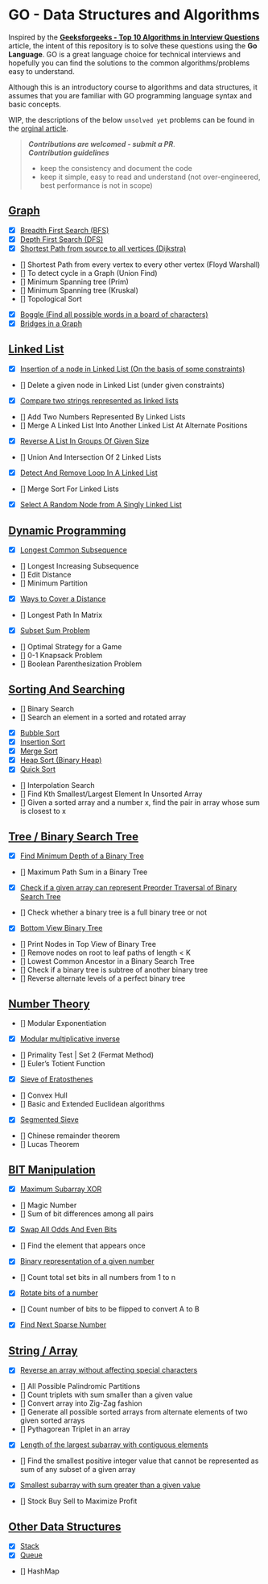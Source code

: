 # GO - Data Structures and Algorithms

Inspired by the **[Geeksforgeeks - Top 10 Algorithms in Interview Questions](https://www.geeksforgeeks.org/top-10-algorithms-in-interview-questions/amp/)** article, the intent of this repository is to solve these questions using the **Go Language**.  GO is a great language choice for technical interviews and hopefully you can find the solutions to the common algorithms/problems easy to understand. 

Although this is an introductory course to algorithms and data structures, it assumes that you are familiar with GO programming language syntax and basic concepts. 

WIP, the descriptions of the below `unsolved yet` problems can be found in the [orginal article](https://www.geeksforgeeks.org/top-10-algorithms-in-interview-questions/amp/).  

> ***Contributions are welcomed - submit a PR***.  
> ***Contribution guidelines***
> * keep the consistency and document the code
> * keep it simple, easy to read and understand (not over-engineered, best performance is not in scope)

## [Graph](https://github.com/danrusei/algorithms_with_Go/tree/main/graph)

- [x] [Breadth First Search (BFS)](https://github.com/danrusei/algorithms_with_Go/tree/main/graph/traverse_bfs)
- [x] [Depth First Search (DFS)](https://github.com/danrusei/algorithms_with_Go/tree/main/graph/traverse_dfs)
- [x] [Shortest Path from source to all vertices (Dijkstra)](https://github.com/danrusei/algorithms_with_Go/tree/main/graph/dijkstra)
- [] Shortest Path from every vertex to every other vertex (Floyd Warshall)
- [] To detect cycle in a Graph (Union Find)
- [] Minimum Spanning tree (Prim)
- [] Minimum Spanning tree (Kruskal)
- [] Topological Sort
- [x] [Boggle (Find all possible words in a board of characters)](https://github.com/danrusei/algorithms_with_Go/tree/main/graph/boggle)
- [x] [Bridges in a Graph](https://github.com/danrusei/algorithms_with_Go/tree/main/graph/bridges)

## [Linked List](https://github.com/danrusei/algorithms_with_Go/tree/main/linkedlist)

- [x] [Insertion of a node in Linked List (On the basis of some constraints)](https://github.com/danrusei/algorithms_with_Go/tree/main/linkedlist/insert_node)
- [] Delete a given node in Linked List (under given constraints)
- [x] [Compare two strings represented as linked lists](https://github.com/danrusei/algorithms_with_Go/tree/main/linkedlist/compare_strings)
- [] Add Two Numbers Represented By Linked Lists
- [] Merge A Linked List Into Another Linked List At Alternate Positions
- [x] [Reverse A List In Groups Of Given Size](https://github.com/danrusei/algorithms_with_Go/tree/main/linkedlist/reverse_by_groups)
- [] Union And Intersection Of 2 Linked Lists
- [x] [Detect And Remove Loop In A Linked List](https://github.com/danrusei/algorithms_with_Go/tree/main/linkedlist/remove_loop)
- [] Merge Sort For Linked Lists
- [x] [Select A Random Node from A Singly Linked List](https://github.com/danrusei/algorithms_with_Go/tree/main/linkedlist/random_node)

## [Dynamic Programming](https://github.com/danrusei/algorithms_with_Go/tree/main/dynamic)

- [x] [Longest Common Subsequence](https://github.com/danrusei/algorithms_with_Go/tree/main/dynamic/longest_common_subsequence)
- [] Longest Increasing Subsequence
- [] Edit Distance
- [] Minimum Partition
- [x] [Ways to Cover a Distance](https://github.com/danrusei/algorithms_with_Go/tree/main/dynamic/cover_distance)
- [] Longest Path In Matrix
- [x] [Subset Sum Problem](https://github.com/danrusei/algorithms_with_Go/tree/main/dynamic/subset_sum)
- [] Optimal Strategy for a Game
- [] 0-1 Knapsack Problem
- [] Boolean Parenthesization Problem

## [Sorting And Searching](https://github.com/danrusei/algorithms_with_Go/tree/main/sorting)

- [] Binary Search
- [] Search an element in a sorted and rotated array
- [x] [Bubble Sort](https://github.com/danrusei/algorithms_with_Go/tree/main/sorting/bubble_sort)
- [x] [Insertion Sort](https://github.com/danrusei/algorithms_with_Go/tree/main/sorting/insertion_sort)
- [x] [Merge Sort](https://github.com/danrusei/algorithms_with_Go/tree/main/sorting/merge_sort)
- [x] [Heap Sort (Binary Heap)](https://github.com/danrusei/algorithms_with_Go/tree/main/sorting/heap_sort)
- [x] [Quick Sort](https://github.com/danrusei/algorithms_with_Go/tree/main/sorting/quick_sort)
- [] Interpolation Search
- [] Find Kth Smallest/Largest Element In Unsorted Array
- [] Given a sorted array and a number x, find the pair in array whose sum is closest to x

## [Tree / Binary Search Tree](https://github.com/danrusei/algorithms_with_Go/tree/main/binary_tree)

- [x] [Find Minimum Depth of a Binary Tree](https://github.com/danrusei/algorithms_with_Go/tree/main/binary_tree/minimum_depth)
- [] Maximum Path Sum in a Binary Tree
- [x] [Check if a given array can represent Preorder Traversal of Binary Search Tree](https://github.com/danrusei/algorithms_with_Go/tree/main/binary_tree/preorder_traversal)
- [] Check whether a binary tree is a full binary tree or not
- [x] [Bottom View Binary Tree](https://github.com/danrusei/algorithms_with_Go/tree/main/binary_tree/bottom_view)
- [] Print Nodes in Top View of Binary Tree
- [] Remove nodes on root to leaf paths of length < K
- [] Lowest Common Ancestor in a Binary Search Tree
- [] Check if a binary tree is subtree of another binary tree
- [] Reverse alternate levels of a perfect binary tree

## [Number Theory](https://github.com/danrusei/algorithms_with_Go/tree/main/numbers)

- [] Modular Exponentiation
- [x] [Modular multiplicative inverse](https://github.com/danrusei/algorithms_with_Go/tree/main/numbers/multiplicative)
- [] Primality Test | Set 2 (Fermat Method)
- [] Euler’s Totient Function
- [x] [Sieve of Eratosthenes](https://github.com/danrusei/algorithms_with_Go/tree/main/numbers/eratosthenes)
- [] Convex Hull
- [] Basic and Extended Euclidean algorithms
- [x] [Segmented Sieve](https://github.com/danrusei/algorithms_with_Go/tree/main/numbers/segmented)
- [] Chinese remainder theorem
- [] Lucas Theorem

## [BIT Manipulation](https://github.com/danrusei/algorithms_with_Go/tree/main/bitwise)

- [x] [Maximum Subarray XOR](https://github.com/danrusei/algorithms_with_Go/tree/main/bitwise/max_xor)
- [] Magic Number
- [] Sum of bit differences among all pairs
- [x] [Swap All Odds And Even Bits](https://github.com/danrusei/algorithms_with_Go/tree/main/bitwise/swapp_odd_even)
- [] Find the element that appears once
- [x] [Binary representation of a given number](https://github.com/danrusei/algorithms_with_Go/tree/main/bitwise/decimal_to_binary)
- [] Count total set bits in all numbers from 1 to n
- [x] [Rotate bits of a number](https://github.com/danrusei/algorithms_with_Go/tree/main/bitwise/rotate_bits)
- [] Count number of bits to be flipped to convert A to B
- [x] [Find Next Sparse Number](https://github.com/danrusei/algorithms_with_Go/tree/main/bitwise/next_sparse)

## [String / Array](https://github.com/danrusei/algorithms_with_Go/tree/main/strings)

- [x] [Reverse an array without affecting special characters](https://github.com/danrusei/algorithms_with_Go/tree/main/strings/reverse_alpha)
- [] All Possible Palindromic Partitions
- [] Count triplets with sum smaller than a given value
- [] Convert array into Zig-Zag fashion
- [] Generate all possible sorted arrays from alternate elements of two given sorted arrays
- [] Pythagorean Triplet in an array
- [x] [Length of the largest subarray with contiguous elements](https://github.com/danrusei/algorithms_with_Go/tree/main/strings/largest_subarray)
- [] Find the smallest positive integer value that cannot be represented as sum of any subset of a given array
- [x] [Smallest subarray with sum greater than a given value](https://github.com/danrusei/algorithms_with_Go/tree/main/strings/smallest_subarray)
- [] Stock Buy Sell to Maximize Profit

## [Other Data Structures](https://github.com/danrusei/algorithms_with_Go/tree/main/other_ds)

- [x] [Stack](https://github.com/danrusei/algorithms_with_Go/tree/main/other_ds/stack)
- [x] [Queue](https://github.com/danrusei/algorithms_with_Go/tree/main/other_ds/queue)
- [] HashMap

